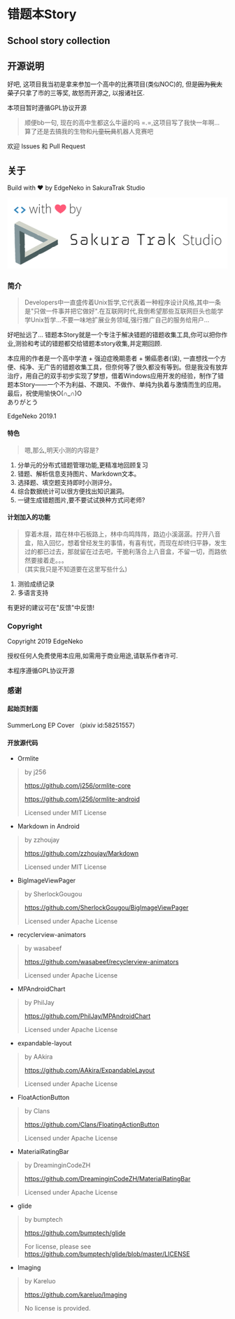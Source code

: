 # 错题本Story

## School story collection

## 开源说明

好吧, 这项目我当初是拿来参加一个高中的比赛项目(类似NOC)的, 但是<del>因为我太菜了</del>只拿了市的三等奖, 故怒而开源之, 以报诸社区.

本项目暂时遵循GPL协议开源

> 顺便bb一句, 现在的高中生都这么牛逼的吗 =.=,这项目写了我快一年啊...  
> 算了还是去搞我的生物和<del>儿童玩具</del>机器人竞赛吧

欢迎 Issues 和 Pull Request

## 关于

Build with ❤ by EdgeNeko in SakuraTrak Studio

![build with love by SakuraTrak Studio](./infos/build.png)

### 简介

> Developers中一直盛传着Unix哲学,它代表着一种程序设计风格,其中一条是"只做一件事并把它做好".在互联网时代,我倒希望那些互联网巨头也能学学Unix哲学...不要一味地扩展业务领域,强行推广自己的服务给用户...  

好吧扯远了... 错题本Story就是一个专注于解决错题的错题收集工具,你可以把你作业,测验和考试的错题都交给错题本story收集,并定期回顾.  

本应用的作者是一个高中学渣 + 强迫症晚期患者 + 懒癌患者(误), 一直想找一个方便、纯净、无广告的错题收集工具，但奈何等了很久都没有等到。但是我没有放弃治疗，用自己的双手初步实现了梦想，借着Windows应用开发的经验，制作了错题本Story——一个不为利益、不跟风、不做作、单纯为执着与激情而生的应用。  
最后，祝使用愉快O(∩_∩)O  
ありがとう  

EdgeNeko 2019.1  

#### 特色

> 嗯,那么,明天小测的内容是?  

1. 分单元的分布式错题管理功能,更精准地回顾复习  
2. 错题、解析信息支持图片、Markdown文本。  
3. 选择题、填空题支持即时小测评分。  
4. 综合数据统计可以很方便找出知识漏洞。  
5. 一键生成错题图片,要不要试试换种方式问老师?    


#### 计划加入的功能

> 穿着木屐，踏在林中石板路上，林中鸟鸣阵阵，路边小溪潺潺。拧开八音盒，陷入回忆，想着曾经发生的事情，有喜有忧，而现在却终归平静，发生过的都已过去，那就留在过去吧，干脆利落合上八音盒，不留一切，而路依然要接着走。。。  
> (其实我只是不知道要在这里写些什么)

1. 测验成绩记录  
2. 多语言支持  

有更好的建议可在"反馈"中反馈!



### Copyright

Copyright 2019 EdgeNeko

授权任何人免费使用本应用,如需用于商业用途,请联系作者许可.

本程序遵循GPL协议开源

### 感谢

#### 起始页封面

SummerLong EP Cover （pixiv id:58251557）  

#### 开放源代码

* Ormlite

> by j256
>
> https://github.com/j256/ormlite-core
>
> https://github.com/j256/ormlite-android
>
> Licensed under MIT License

* Markdown in Android

> by zzhoujay
>
> https://github.com/zzhoujay/Markdown
>
> Licensed under MIT License

* BigImageViewPager

> by SherlockGougou
>
> https://github.com/SherlockGougou/BigImageViewPager
>
> Licensed under Apache License

* recyclerview-animators

> by wasabeef
>
> https://github.com/wasabeef/recyclerview-animators
>
> Licensed under Apache License

* MPAndroidChart

> by PhilJay
>
> https://github.com/PhilJay/MPAndroidChart
>
> Licensed under Apache License

* expandable-layout

> by AAkira
>
> https://github.com/AAkira/ExpandableLayout
>
> Licensed under Apache License

* FloatActionButton

> by Clans
>
> https://github.com/Clans/FloatingActionButton
>
> Licensed under Apache License

* MaterialRatingBar

> by DreaminginCodeZH
>
> https://github.com/DreaminginCodeZH/MaterialRatingBar
>
> Licensed under Apache License

* glide

> by bumptech
>
> https://github.com/bumptech/glide
>
> For license, please see https://github.com/bumptech/glide/blob/master/LICENSE

* Imaging

> by Kareluo
>
> https://github.com/kareluo/Imaging
>
> No license is provided.
